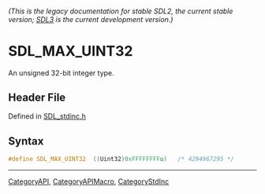 ###### (This is the legacy documentation for stable SDL2, the current stable version; [SDL3](https://wiki.libsdl.org/SDL3/) is the current development version.)
# SDL_MAX_UINT32

An unsigned 32-bit integer type.

## Header File

Defined in [SDL_stdinc.h](https://github.com/libsdl-org/SDL/blob/SDL2/include/SDL_stdinc.h)

## Syntax

```c
#define SDL_MAX_UINT32  ((Uint32)0xFFFFFFFFu)   /* 4294967295 */
```

----
[CategoryAPI](CategoryAPI), [CategoryAPIMacro](CategoryAPIMacro), [CategoryStdInc](CategoryStdInc)

